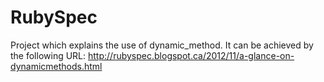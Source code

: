 RubySpec
=======================

Project which explains the use of dynamic_method.
It can be achieved by the following URL: http://rubyspec.blogspot.ca/2012/11/a-glance-on-dynamicmethods.html
